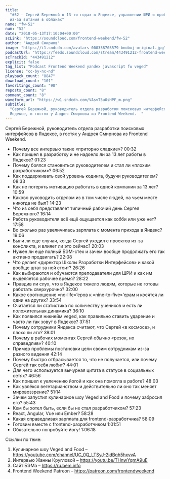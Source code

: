 ```yaml
---
title:
  "#52 – Сергей Бережной о 13-ти годах в Яндексе, управлении ШРИ и проблемах
  из-за витания в облаках"
name: "fw-52"
num: "52"
date: "2018-05-13T17:10:04+00:00"
scLink: "https://soundcloud.com/frontend-weekend/fw-52"
author: "Андрей Смирнов"
image: "https://i1.sndcdn.com/avatars-000358703579-bnobxj-original.jpg"
podcastUrl: "https://feeds.soundcloud.com/stream/443491212-frontend-weekend-fw-52.m4a"
scTrackId: "443491212"
explicit: false
tag_list: "Podcast Frontend Weekend yandex javascript fw veged"
license: "cc-by-nc-nd"
playback_count: "8847"
download_count: "101"
favoritings_count: "98"
reposts_count: "8"
comment_count: "8"
waveform_url: "https://w1.sndcdn.com/VAsvT5uOsHPF_m.png"
subtitle:
  "Сергей Бережной, руководитель отдела разработки поисковых интерфейсов в
  Яндексе, в гостях у Андрея Смирнова из Frontend Weekend.  "
---
```


Сергей Бережной, руководитель отдела разработки поисковых интерфейсов в Яндексе,
в гостях у Андрея Смирнова из Frontend Weekend.

- Почему все интервью такие «приторно сладкие»?
  <timecode sec="32">00:32</timecode>
- Как пришел в разработку и не надоело ли за 13 лет работы в Яндексе?
  <timecode sec="83">01:23</timecode>
- Почему боялся становиться руководителем и стал ли «плохим разработчиком»?
  <timecode sec="412">06:52</timecode>
- Как поддерживать свой уровень кодинга, будучи руководителем?
  <timecode sec="513">08:33</timecode>
- Как не потерять мотивацию работать в одной компании за 13 лет?
  <timecode sec="659">10:59</timecode>
- Каково руководить отделом из в том числе людей, на чьем месте никогда не был?
  <timecode sec="863">14:23</timecode>
- Что из себя представляет типичный рабочий день Сергея Бережного?
  <timecode sec="974">16:14</timecode>
- Работа руководителя всё ещё ощущается как хобби или уже нет?
  <timecode sec="1078">17:58</timecode>
- Во сколько раз увеличилась зарплата с момента прихода в Яндекс?
  <timecode sec="1146">19:06</timecode>
- Были ли еще случаи, когда Сергей уходил с проектов из-за конфликта, и влияет
  ли это сейчас? <timecode sec="1203">20:03</timecode>
- Нужен ли еще полный БЭМ-стек и зачем вообще продолжать его так активно
  продвигать? <timecode sec="1328">22:08</timecode>
- Что делает «директор Школы Разработки Интерфейсов» и какой вообще штат за ней
  стоит? <timecode sec="1586">26:26</timecode>
- Как выбираются и обучаются преподаватели для ШРИ и как им выделяется рабочее
  время? <timecode sec="1702">28:22</timecode>
- Правдив ли слух, что в Яндексе тяжело людям, которые не готовы работать
  сверхурочно? <timecode sec="1920">32:00</timecode>
- Какое соотношение «no-life»’еров к «nine-to-five»’ерам и косятся ли одни на
  других? <timecode sec="2034">33:54</timecode>
- Считается ли статистика по количеству учеников и есть ли положительная
  динамика? <timecode sec="2170">36:10</timecode>
- Как появился никнейм veged, как правильно ставить ударение и часто ли так
  зовут в Яндексе? <timecode sec="2271">37:51</timecode>
- Почему сотрудники Яндекса считают, что Сергей «в космосе», и плохо ли это?
  <timecode sec="2341">39:01</timecode>
- Почему в рабочих моментах Сергей обычно «резок, но справедлив»?
  <timecode sec="2410">40:10</timecode>
- Пример проблемы постановки цели своим сотрудникам из-за разного видения
  <timecode sec="2534">42:14</timecode>
- Почему быстро отбрасывается то, что не получается, или почему Сергей так себя
  любит? <timecode sec="2641">44:01</timecode>
- Для чего используется вычурная цитата в статусе в социальных сетях?
  <timecode sec="2816">46:56</timecode>
- Как пришел к увлечению йогой и как она помогла в работе?
  <timecode sec="2883">48:03</timecode>
- Как увлёкся вегетарианством и действительно ли оно так меняет мировоззрение?
  <timecode sec="3074">51:14</timecode>
- Зачем запустил кулинарное шоу Veged and Food и почему забросил его?
  <timecode sec="3343">55:43</timecode>
- Кем бы хотел быть, если бы не стал разработчиком?
  <timecode sec="3443">57:23</timecode>
- React, Angular, Vue или Ember? <timecode sec="3508">58:28</timecode>
- Какая справедливая зарплата для frontend-разработчика?
  <timecode sec="3489">58:09</timecode>
- Готовим вместе с frontend-разработчиком
  <timecode sec="3711">1:01:51</timecode>
- Обязательно попробуйте йогу! <timecode sec="3978">1:06:18</timecode>

Ссылки по теме:

1. Кулинарное шоу Veged and Food –
   <https://youtube.com/channel/UC_0Q_LTSyJ-2idBqh5hxvvA>
2. Интервью Жанны Кругловой – <https://youtu.be/THnwYqmA9uE>
3. Сайт БЭМа – <https://ru.bem.info>
4. Frontend Weekend Patreon – <https://patreon.com/frontendweekend>
